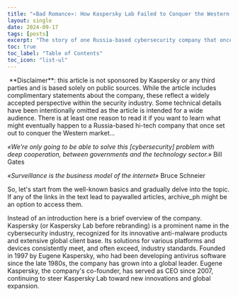 ```yaml
---
title: "«Bad Romance»: How Kaspersky Lab Failed to Conquer the Western Cybersecurity Market"
layout: single
date: 2024-09-17
tags: [posts]
excerpt: "The story of one Russia-based cybersecurity company that once set out to conquer the Western cybersecurity market"
toc: true
toc_label: "Table of Contents"
toc_icon: "list-ul"
---
```

<img src="{{ site.url }}{{ site.baseurl }}/images/kaspersky_1.png.png" alt="">
**Disclaimer**: this article is not sponsored by Kaspersky or any third parties and is based solely on public sources. While the article includes complimentary statements about the company, these reflect a widely accepted perspective within the security industry. Some technical details have been intentionally omitted as the article is intended for a wide audience. There is at least one reason to read it if you want to learn what might eventually happen to a Russia-based hi-tech company that once set out to conquer the Western market...

*«We’re only going to be able to solve this [cybersecurity] problem with deep cooperation, between governments and the technology sector.»*
								Bill Gates
								
*«Surveillance is the business model of the internet»*
								Bruce Schneier

So, let's start from the well-known basics and gradually delve into the topic. If any of the links in the text lead to paywalled articles, archive_ph might be an option to access them.

Instead of an introduction here is a brief overview of the company. 
Kaspersky (or Kaspersky Lab before rebranding) is a prominent name in the cybersecurity industry, recognized for its innovative anti-malware products and extensive global client base. Its solutions for various platforms and devices consistently meet, and often exceed, industry standards. Founded in 1997 by Eugene Kaspersky, who had been developing antivirus software since the late 1980s, the company has grown into a global leader. Eugene Kaspersky, the company's co-founder, has served as CEO since 2007, continuing to steer Kaspersky Lab toward new innovations and global expansion.


